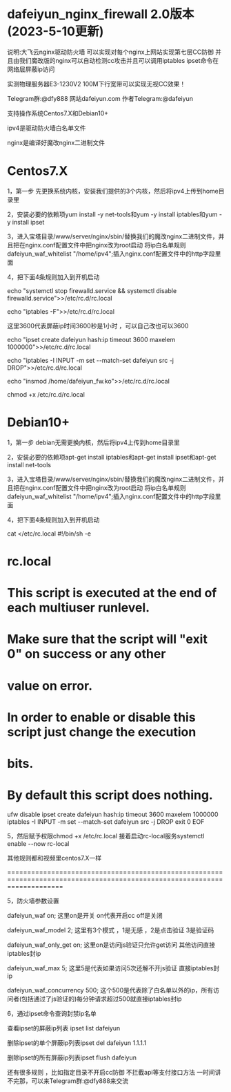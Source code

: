# dafeiyun_nginx_firewall 2.0版本(2023-5-10更新)

说明:大飞云nginx驱动防火墙 可以实现对每个nginx上网站实现第七层CC防御 并且由我们魔改版的nginx可以自动检测cc攻击并且可以调用iptables ipset命令在网络层屏蔽ip访问

实测物理服务器E3-1230V2  100M下行宽带可以实现无视CC效果！

Telegram群:@dfy888   网站dafeiyun.com    作者Telegram:@dafeiyun 

支持操作系统Centos7.X和Debian10+

ipv4是驱动防火墙白名单文件

nginx是编译好魔改nginx二进制文件

# Centos7.X

1，第一步 先更换系统内核，安装我们提供的3个内核，然后将ipv4上传到home目录里

2，安装必要的依赖项yum install -y net-tools和yum -y install iptables和yum -y install ipset

3，进入宝塔目录/www/server/nginx/sbin/替换我们的魔改nginx二进制文件，并且把在nginx.conf配置文件中把nginx改为root启动 将ip白名单规则dafeiyun_waf_whitelist "/home/ipv4";插入nginx.conf配置文件中的http字段里面

4，把下面4条规则加入到开机启动

echo "systemctl stop firewalld.service && systemctl disable firewalld.service">>/etc/rc.d/rc.local

echo "iptables -F">>/etc/rc.d/rc.local

这里3600代表屏蔽ip时间3600秒是1小时  ，可以自己改也可以3600

echo "ipset create dafeiyun hash:ip timeout 3600 maxelem 1000000">>/etc/rc.d/rc.local

echo "iptables -I INPUT -m set --match-set dafeiyun src -j DROP">>/etc/rc.d/rc.local

echo "insmod /home/dafeiyun_fw.ko">>/etc/rc.d/rc.local

chmod +x /etc/rc.d/rc.local

# Debian10+

1，第一步 debian无需更换内核，然后将ipv4上传到home目录里

2，安装必要的依赖项apt-get install iptables和apt-get install ipset和apt-get install net-tools

3，进入宝塔目录/www/server/nginx/sbin/替换我们的魔改nginx二进制文件，并且把在nginx.conf配置文件中把nginx改为root启动 将ip白名单规则dafeiyun_waf_whitelist "/home/ipv4";插入nginx.conf配置文件中的http字段里面

4，把下面4条规则加入到开机启动

cat <<EOF >/etc/rc.local
#!/bin/sh -e
#
# rc.local
#
# This script is executed at the end of each multiuser runlevel.
# Make sure that the script will "exit 0" on success or any other
# value on error.
#
# In order to enable or disable this script just change the execution
# bits.
#
# By default this script does nothing.
ufw disable
ipset create dafeiyun hash:ip timeout 3600 maxelem 1000000
iptables -I INPUT -m set --match-set dafeiyun src -j DROP
exit 0
EOF

5，然后赋予权限chmod +x /etc/rc.local   接着启动rc-local服务systemctl enable --now rc-local

其他规则都和视频里centos7.X一样

==========================================================================================================================

5，防火墙参数设置

dafeiyun_waf on;   这里on是开关  on代表开启cc   off是关闭

dafeiyun_waf_model 2;  这里有3个模式 ，1是无感 ，2是点击验证 3是验证码

dafeiyun_waf_only_get on;  这里on是访问js验证只允许get访问  其他访问直接iptables封ip

dafeiyun_waf_max 5;  这里5是代表如果访问5次还解不开js验证 直接iptables封ip
  
dafeiyun_waf_concurrency 500; 这个500是代表除了白名单以外的ip，所有访问者(包括通过了js验证的)每分钟请求超过500就直接iptables封ip

6，通过ipset命令查询封禁ip名单

查看ipset的屏蔽ip列表 ipset list dafeiyun

删除ipset的单个屏蔽ip列表ipset del dafeiyun 1.1.1.1

删除ipset的所有屏蔽ip列表ipset flush dafeiyun

还有很多规则 ，比如指定目录不开启cc防御 不拦截api等支付接口方法 一时间讲不完那，可以来Telegram群:@dfy888来交流 
